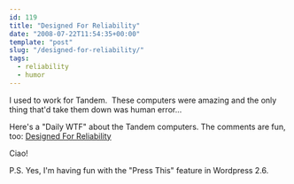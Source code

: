 ```yaml
---
id: 119
title: "Designed For Reliability"
date: "2008-07-22T11:54:35+00:00"
template: "post"
slug: "/designed-for-reliability/"
tags:
  - reliability
  - humor
---
```


I used to work for Tandem.  These computers were amazing and the only thing
that'd take them down was human error...

Here's a "Daily WTF" about the Tandem computers. The comments are fun, too:
[Designed For Reliability](http://thedailywtf.com/Articles/Designed-For-Reliability.aspx)

Ciao!

P.S. Yes, I'm having fun with the "Press This" feature in Wordpress 2.6.

<!-- more -->
